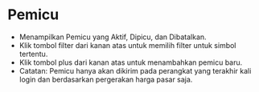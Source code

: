 # **Pemicu**

- Menampilkan Pemicu yang Aktif, Dipicu, dan Dibatalkan.
- Klik tombol filter dari kanan atas untuk memilih filter untuk simbol tertentu.
- Klik tombol plus dari kanan atas untuk menambahkan pemicu baru.
- Catatan: Pemicu hanya akan dikirim pada perangkat yang terakhir kali login dan berdasarkan pergerakan harga pasar saja.